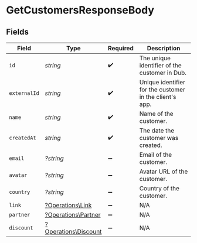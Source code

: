 # GetCustomersResponseBody


## Fields

| Field                                                       | Type                                                        | Required                                                    | Description                                                 |
| ----------------------------------------------------------- | ----------------------------------------------------------- | ----------------------------------------------------------- | ----------------------------------------------------------- |
| `id`                                                        | *string*                                                    | :heavy_check_mark:                                          | The unique identifier of the customer in Dub.               |
| `externalId`                                                | *string*                                                    | :heavy_check_mark:                                          | Unique identifier for the customer in the client's app.     |
| `name`                                                      | *string*                                                    | :heavy_check_mark:                                          | Name of the customer.                                       |
| `createdAt`                                                 | *string*                                                    | :heavy_check_mark:                                          | The date the customer was created.                          |
| `email`                                                     | *?string*                                                   | :heavy_minus_sign:                                          | Email of the customer.                                      |
| `avatar`                                                    | *?string*                                                   | :heavy_minus_sign:                                          | Avatar URL of the customer.                                 |
| `country`                                                   | *?string*                                                   | :heavy_minus_sign:                                          | Country of the customer.                                    |
| `link`                                                      | [?Operations\Link](../../Models/Operations/Link.md)         | :heavy_minus_sign:                                          | N/A                                                         |
| `partner`                                                   | [?Operations\Partner](../../Models/Operations/Partner.md)   | :heavy_minus_sign:                                          | N/A                                                         |
| `discount`                                                  | [?Operations\Discount](../../Models/Operations/Discount.md) | :heavy_minus_sign:                                          | N/A                                                         |